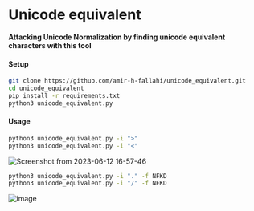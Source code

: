 # Unicode equivalent
**Attacking Unicode Normalization by finding unicode equivalent characters with this tool**


#### Setup
```sh
git clone https://github.com/amir-h-fallahi/unicode_equivalent.git
cd unicode_equivalent
pip install -r requirements.txt
python3 unicode_equivalent.py
```
#### Usage
```sh
python3 unicode_equivalent.py -i ">"
python3 unicode_equivalent.py -i "<"
```
![Screenshot from 2023-06-12 16-57-46](https://github.com/amir-h-fallahi/unicode_equivalent/assets/63167700/6be73965-b4e6-4e4f-bb6b-f92f26b43ea4)

```sh
python3 unicode_equivalent.py -i "." -f NFKD
python3 unicode_equivalent.py -i "/" -f NFKD
```
![image](https://github.com/amir-h-fallahi/unicode_equivalent/assets/63167700/0a95b8ee-5103-4962-86f3-049795ced7e1)
